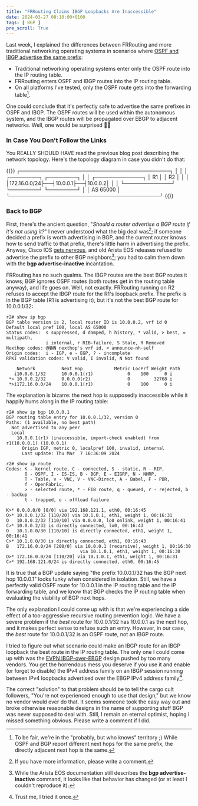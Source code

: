 ```yaml
---
title: "FRRouting Claims IBGP Loopbacks Are Inaccessible"
date: 2024-03-27 08:10:00+0100
tags: [ BGP ]
pre_scroll: True
---
```

Last week, I explained the differences between FRRouting and more traditional networking operating systems in scenarios where [OSPF and IBGP advertise the same prefix](/2024/03/frr-rib-fib/):

* Traditional networking operating systems enter only the OSPF route into the IP routing table.
* FRRouting enters OSPF and IBGP routes into the IP routing table.
* On all platforms I've tested, only the OSPF route gets into the forwarding table[^WK].

[^WK]: To be fair, we're in the "probably, but who knows" territory ;) While OSPF and BGP report different next hops for the same prefix, the directly adjacent next hop is the same.

One could conclude that it's perfectly safe to advertise the same prefixes in OSPF and IBGP. The OSPF routes will be used within the autonomous system, and the IBGP routes will be propagated over EBGP to adjacent networks. Well, one would be surprised 🤦‍♂️
<!--more-->
### In Case You Don't Follow the Links

You REALLY SHOULD HAVE read the previous blog post describing the network topology. Here's the topology diagram in case you didn't do that:

{{<ascii>}}
┌─────────────────────────────────────────┐
│                                         │
│                  ┌────────┐  ┌────────┐ │
│ ┌─────────────┐  │   R1   │  │   R2   │ │
│ │172.16.0.0/24├──┤10.0.0.1├──┤10.0.0.2│ │
│ └─────────────┘  └────────┘  └────────┘ │
│ AS 65000                                │
└─────────────────────────────────────────┘
{{</ascii>}}

### Back to BGP

First, there's the ancient question, "*Should a router advertise a BGP route if it's not using it?*" I never understood what the big deal was[^PWAC]; if someone decided a prefix is worth advertising in BGP, and the current router knows how to send traffic to that prefix, there's little harm in advertising the prefix. Anyway, Cisco IOS [gets nervous](/2007/12/what-is-bgp-rib-failure/), and old Arista EOS releases refused to advertise the prefix to other BGP neighbors[^BC]; you had to calm them down with the **bgp advertise-inactive** incantation.

[^PWAC]: If you have more information, please write a comment.

[^BC]: While the Arista EOS documentation still describes the **bgp advertise-inactive** command, it looks like that behavior has changed (or at least I couldn't reproduce it).

FRRouting has no such qualms. The IBGP routes are the best BGP routes it knows; BGP ignores OSPF routes (both routes get in the routing table anyway), and life goes on. Well, not exactly. FRRouting running on R2 refuses to accept the IBGP route for the R1's loopback prefix. The prefix is in the BGP table (R1 is advertising it), but it's not the best BGP route for 10.0.0.1/32:

```
r2# show ip bgp
BGP table version is 2, local router ID is 10.0.0.2, vrf id 0
Default local pref 100, local AS 65000
Status codes:  s suppressed, d damped, h history, * valid, > best, = multipath,
               i internal, r RIB-failure, S Stale, R Removed
Nexthop codes: @NNN nexthop's vrf id, < announce-nh-self
Origin codes:  i - IGP, e - EGP, ? - incomplete
RPKI validation codes: V valid, I invalid, N Not found

    Network          Next Hop            Metric LocPrf Weight Path
   i10.0.0.1/32      10.0.0.1(r1)             0    100      0 i
 *> 10.0.0.2/32      0.0.0.0(r2)              0         32768 i
 *>i172.16.0.0/24    10.0.0.1(r1)             0    100      0 i
```

The explanation is bizarre: the next hop is supposedly inaccessible while it happily hums along in the IP routing table:

```
r2# show ip bgp 10.0.0.1
BGP routing table entry for 10.0.0.1/32, version 0
Paths: (1 available, no best path)
  Not advertised to any peer
  Local
    10.0.0.1(r1) (inaccessible, import-check enabled) from r1(10.0.0.1) (10.0.0.1)
      Origin IGP, metric 0, localpref 100, invalid, internal
      Last update: Thu Mar  7 16:36:09 2024

r2# show ip route
Codes: K - kernel route, C - connected, S - static, R - RIP,
       O - OSPF, I - IS-IS, B - BGP, E - EIGRP, N - NHRP,
       T - Table, v - VNC, V - VNC-Direct, A - Babel, F - PBR,
       f - OpenFabric,
       > - selected route, * - FIB route, q - queued, r - rejected, b - backup
       t - trapped, o - offload failure

K>* 0.0.0.0/0 [0/0] via 192.168.121.1, eth0, 00:16:45
O>* 10.0.0.1/32 [110/20] via 10.1.0.1, eth1, weight 1, 00:16:31
O   10.0.0.2/32 [110/10] via 0.0.0.0, lo0 onlink, weight 1, 00:16:41
C>* 10.0.0.2/32 is directly connected, lo0, 00:16:43
O   10.1.0.0/30 [110/10] is directly connected, eth1, weight 1, 00:16:41
C>* 10.1.0.0/30 is directly connected, eth1, 00:16:43
B   172.16.0.0/24 [200/0] via 10.0.0.1 (recursive), weight 1, 00:16:30
                            via 10.1.0.1, eth1, weight 1, 00:16:30
O>* 172.16.0.0/24 [110/20] via 10.1.0.1, eth1, weight 1, 00:16:31
C>* 192.168.121.0/24 is directly connected, eth0, 00:16:45
```

It is true that a BGP update saying "the prefix 10.0.0.1/32 has the BGP next hop 10.0.0.1" looks funky when considered in isolation. Still, we have a perfectly valid OSPF route for 10.0.0.1 in the IP routing table and the IP forwarding table, and we know that BGP checks the IP routing table when evaluating the viability of BGP next hops.

The only explanation I could come up with is that we're experiencing a side effect of a too-aggressive recursive routing prevention logic. We have a severe problem if the *best* route for 10.0.0.1/32 has 10.0.0.1 as the next hop, and it makes perfect sense to refuse such an entry. However, in our case, the *best* route for 10.0.0.1/32 is an OSPF route, not an IBGP route.

I tried to figure out what scenario could make an IBGP route for an IBGP loopback the best route in the IP routing table. The only one I could come up with was the [EVPN IBGP-over-EBGP](https://www.ipspace.net/Data_Center_BGP/BGP_in_EVPN-Based_Data_Center_Fabrics#IBGP-Based_EVPN_on_Top_of_EBGP-Based_Fabric_Routing) design pushed by too many vendors. You get the horrendous mess you deserve if you use it and enable (or forget to disable) the IPv4 address family on an IBGP session running between IPv4 loopbacks advertised over the EBGP IPv4 address family[^TIO].

The correct "solution" to that problem should be to tell the cargo cult followers, "You're not experienced enough to use that design," but we know no vendor would ever do that. It seems someone took the easy way out and broke otherwise reasonable designs in the name of supporting stuff BGP was never supposed to deal with. Still, I remain an eternal optimist, hoping I missed something obvious. Please write a comment if I did.

[^TIO]: Trust me, I tried it once.
